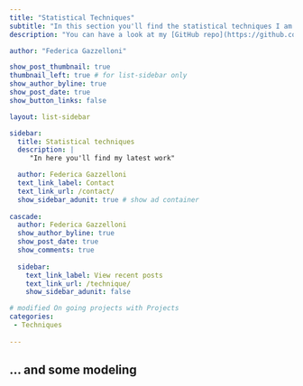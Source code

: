 ```yaml
---
title: "Statistical Techniques"
subtitle: "In this section you'll find the statistical techniques I am working on."
description: "You can have a look at my [GitHub repo](https://github.com/Fgazzelloni) for some of the projects."

author: "Federica Gazzelloni"

show_post_thumbnail: true
thumbnail_left: true # for list-sidebar only
show_author_byline: true
show_post_date: true
show_button_links: false

layout: list-sidebar

sidebar: 
  title: Statistical techniques
  description: |
     "In here you'll find my latest work"

  author: Federica Gazzelloni
  text_link_label: Contact
  text_link_url: /contact/
  show_sidebar_adunit: true # show ad container
  
cascade:
  author: Federica Gazzelloni
  show_author_byline: true
  show_post_date: true
  show_comments: true
  
  sidebar:
    text_link_label: View recent posts
    text_link_url: /technique/
    show_sidebar_adunit: false

# modified On going projects with Projects
categories: 
 - Techniques
 
---
```



## ... and some modeling